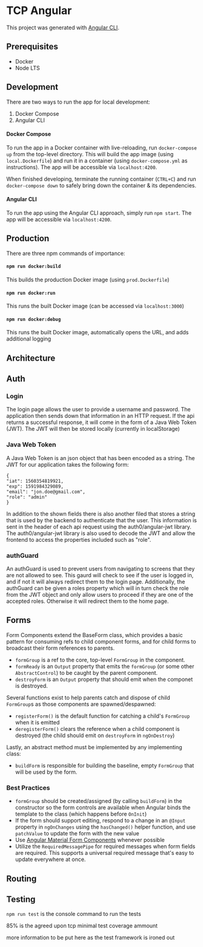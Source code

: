 # TCP Angular

This project was generated with [Angular CLI](https://github.com/angular/angular-cli).

## Prerequisites

- Docker
- Node LTS

## Development

There are two ways to run the app for local development:

1. Docker Compose
2. Angular CLI

#### Docker Compose

To run the app in a Docker container with live-reloading, run `docker-compose up` from the top-level directory. This will build the app image (using `local.Dockerfile`) and run it in a container (using `docker-compose.yml` as instructions). The app will be accessible via `localhost:4200`.

When finished developing, terminate the running container (`CTRL+C`) and run `docker-compose down` to safely bring down the container & its dependencies.

#### Angular CLI

To run the app using the Angular CLI approach, simply run `npm start`. The app will be accessible via `localhost:4200`.

## Production

There are three npm commands of importance:

#### `npm run docker:build`

This builds the production Docker image (using `prod.Dockerfile`)

#### `npm run docker:run`

This runs the built Docker image (can be accessed via `localhost:3000`)

#### `npm run docker:debug`

This runs the built Docker image, automatically opens the URL, and adds additional logging

## Architecture

## Auth

### Login

The login page allows the user to provide a username and password. The application then sends down that information in an HTTP request. If the api returns a successful response, it will come in the form of a Java Web Token (JWT). The JWT will then be stored locally (currently in localStorage)

### Java Web Token

A Java Web Token is an json object that has been encoded as a string. The JWT for our application takes the following form:
```
{
"iat": 1560354819921,
"exp": 1591984329089,
"email": "jon.doe@gmail.com",
"role": "admin"
}
```

In addition to the shown fields there is also another filed that stores a string that is used by the backend to authenticate that the user. This information is sent in the header of each api request using the auth0/angular-jwt library. The auth0/angular-jwt library is also used to decode the JWT and allow the frontend to access the properties included such as "role".

### authGuard

An authGuard is used to prevent users from navigating to screens that they are not allowed to see. This gaurd will check to see if the user is logged in, and if not it will always redirect them to the login page. Additionally, the authGuard can be given a roles property which will in turn check the role from the JWT object and only allow users to proceed if they are one of the accepted roles. Otherwise it will redirect them to the home page.

## Forms

Form Components extend the BaseForm class, which provides a basic pattern for consuming refs to child component forms, and for child forms to broadcast their form references to parents.

- `formGroup` is a ref to the core, top-level `FormGroup` in the component.
- `formReady` is an `Output` property that emits the `formGroup` (or some other `AbstractControl`) to be caught by the parent component.
- `destroyForm` is an `Output` property that should emit when the componet is destroyed.

Several functions exist to help parents catch and dispose of child `FormGroup`s as those components are spawned/despawned:

- `registerForm()` is the default function for catching a child's `FormGroup` when it is emitted
- `deregisterForm()` clears the reference when a child component is destroyed (the child should emit on `destroyForm` in `ngOnDestroy`)

Lastly, an abstract method must be implemented by any implementing class:

- `buildForm` is responsible for building the baseline, empty `FormGroup` that will be used by the form.

### Best Practices

- `formGroup` should be created/assigned (by calling `buildForm`) in the constructor so the form controls are available when Angular binds the template to the class (which happens before `OnInit`)
- If the form should support editing, respond to a change in an `@Input` property in `ngOnChanges` using the `hasChanged()` helper function, and use `patchValue` to update the form with the new value
- Use [Angular Material Form Components](https://material.angular.io/components/categories/forms) whenever possible
- Utilize the `RequiredMessagePipe` for required messages when form fields are required.  This supports a universal required message that's easy to update everywhere at once.

## Routing

## Testing

`npm run test` is the console command to run the tests

85% is the agreed upon tcp minimal test coverage ammount

more information to be put here as the test framework is ironed out

